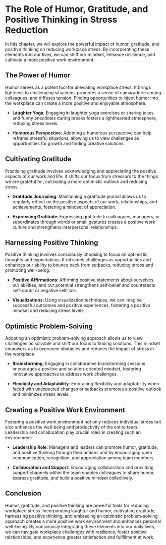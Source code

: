 The Role of Humor, Gratitude, and Positive Thinking in Stress Reduction
==================================================================================

In this chapter, we will explore the powerful impact of humor, gratitude, and positive thinking on reducing workplace stress. By incorporating these elements into our lives, we can shift our mindset, enhance resilience, and cultivate a more positive work environment.

The Power of Humor
------------------

Humor serves as a potent tool for alleviating workplace stress. It brings lightness to challenging situations, promotes a sense of camaraderie among colleagues, and diffuses tension. Finding opportunities to inject humor into the workplace can create a more positive and enjoyable atmosphere.

* **Laughter Yoga**: Engaging in laughter yoga exercises or sharing jokes and funny anecdotes during breaks fosters a lighthearted atmosphere, reducing stress levels.

* **Humorous Perspective**: Adopting a humorous perspective can help reframe stressful situations, allowing us to view challenges as opportunities for growth and finding creative solutions.

Cultivating Gratitude
---------------------

Practicing gratitude involves acknowledging and appreciating the positive aspects of our work and life. It shifts our focus from stressors to the things we are grateful for, cultivating a more optimistic outlook and reducing stress.

* **Gratitude Journaling**: Maintaining a gratitude journal allows us to regularly reflect on the positive aspects of our work, relationships, and achievements, fostering a mindset of appreciation.

* **Expressing Gratitude**: Expressing gratitude to colleagues, managers, or subordinates through words or small gestures creates a positive work culture and strengthens interpersonal relationships.

Harnessing Positive Thinking
----------------------------

Positive thinking involves consciously choosing to focus on optimistic thoughts and expectations. It reframes challenges as opportunities and enhances our ability to bounce back from setbacks, reducing stress and promoting well-being.

* **Positive Affirmations**: Affirming positive statements about ourselves, our abilities, and our potential strengthens self-belief and counteracts self-doubt or negative self-talk.

* **Visualizations**: Using visualization techniques, we can imagine successful outcomes and positive experiences, fostering a positive mindset and reducing stress levels.

Optimistic Problem-Solving
--------------------------

Adopting an optimistic problem-solving approach allows us to view challenges as solvable and shift our focus to finding solutions. This mindset empowers us to overcome obstacles and reduces the impact of stress in the workplace.

* **Brainstorming**: Engaging in collaborative brainstorming sessions encourages a positive and solution-oriented mindset, fostering innovative approaches to address work challenges.

* **Flexibility and Adaptability**: Embracing flexibility and adaptability when faced with unexpected changes or setbacks promotes a positive outlook and minimizes stress levels.

Creating a Positive Work Environment
------------------------------------

Fostering a positive work environment not only reduces individual stress but also enhances the well-being and productivity of the entire team. Leadership and collaboration play crucial roles in creating such an environment:

* **Leadership Role**: Managers and leaders can promote humor, gratitude, and positive thinking through their actions and by encouraging open communication, recognition, and appreciation among team members.

* **Collaboration and Support**: Encouraging collaboration and providing support channels within the team enables colleagues to share humor, express gratitude, and build a positive mindset collectively.

Conclusion
----------

Humor, gratitude, and positive thinking are powerful tools for reducing workplace stress. Incorporating laughter and humor, cultivating gratitude, harnessing positive thinking, and embracing an optimistic problem-solving approach creates a more positive work environment and enhances personal well-being. By consciously integrating these elements into our daily lives, we can navigate workplace challenges with resilience, foster positive relationships, and experience greater satisfaction and fulfillment at work.
